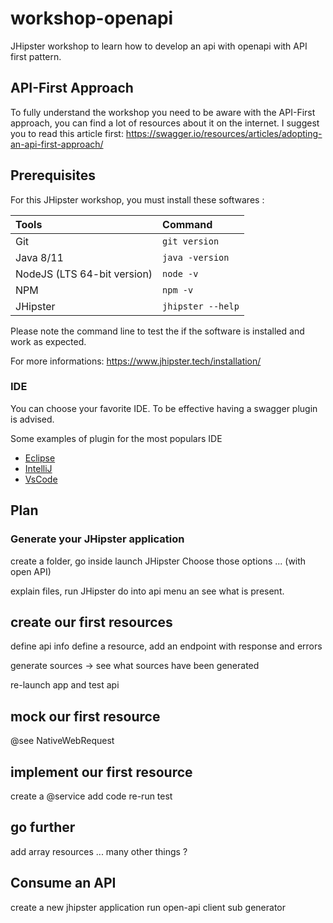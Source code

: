 # workshop-openapi
 JHipster workshop to learn how to develop an api with openapi with API first pattern.
 
## API-First Approach
To fully understand the workshop you need to be aware with the API-First approach, you can find a lot of resources about
it on the internet.
I suggest you to read this article first: https://swagger.io/resources/articles/adopting-an-api-first-approach/

## Prerequisites
For this JHipster workshop, you must install these softwares :

| Tools                        |       Command      |
| :--------------------------- | :----------------- |
|  Git                         |  `git version`     |
|  Java 8/11                   |  `java -version`   |
|  NodeJS (LTS 64-bit version) |  `node -v`         |
|  NPM                         |  `npm -v`          |
|  JHipster                    |  `jhipster --help` |

Please note the command line to test the if the software is installed and work as expected.

For more informations: https://www.jhipster.tech/installation/

### IDE
You can choose your favorite IDE. To be effective having a swagger plugin is advised.

Some examples of plugin for the most populars IDE
* [Eclipse](https://marketplace.eclipse.org/content/kaizen-openapi-editor)
* [IntelliJ](https://plugins.jetbrains.com/plugin/8347-swagger/)
* [VsCode](https://marketplace.visualstudio.com/items?itemName=42Crunch.vscode-openapi)

## Plan
### Generate your JHipster application
create a folder, go inside launch JHipster
Choose those options ... (with open API)

explain files, run JHipster do into api menu an see what is present.

## create our first resources

define api info
define a resource, add an endpoint with response and errors

generate sources -> see what sources have been generated

re-launch app and test api

## mock our first resource 
@see NativeWebRequest

## implement our first resource
create a @service 
add code
re-run test

## go further
add array resources ...
many other things ?

## Consume an API 
create a new jhipster application
run open-api client sub generator
